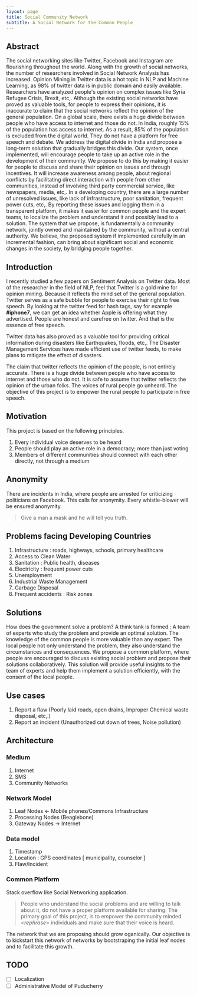 ```yaml
---
layout: page
title: Social Community Network
subtitle: A Social Network for the Common People
---
```

## Abstract

The social networking sites like Twitter, Facebook and Instagram are flourishing throughout the world. Along with the growth of social networks, the number of researchers involved in Social Network Analysis has increased. Opinion Mining in Twitter data is a hot topic in NLP and Machine Learning, as 98% of twitter data is in public domain and easily available. Researchers have analyzed people's opinion on complex issues like Syria Refugee Crisis, Brexit, etc,. Although the existing social networks have proved as valuable tools, for people to express their opinions, it is inaccurate to claim that the social networks reflect the opinion of the general population. On a global scale, there exists a huge divide between people who have access to internet and those do not. In India, roughly 15% of the population has access to internet. As a result, 85% of the population is excluded from the digital world. They do not have a platform for free speech and debate.  We address the digital divide in India and propose a long-term solution that gradually bridges this divide. Our system, once implemented, will encourage people to take up an active role in the development of their community. We propose to do this by making it easier for people to discuss and share their opinion on issues and through incentives.  It will increase awareness among people, about regional conflicts by facilitating direct interaction with people from other communities, instead of involving third party commercial service, like newspapers, media, etc,. In a developing country, there are a large number of unresolved issues, like lack of infrastructure, poor sanitation, frequent power cuts, etc,. By reporting these issues and logging them in a transparent platform, it makes it easier for common people and the expert teams, to localize the problem and understand it and possibly lead to a solution. The system that we propose, is fundamentally a community network, jointly owned and maintained by the community, without a central authority. We believe, the proposed system if implemented carefully in an incremental fashion, can bring about significant social and economic changes in the society, by bridging people together.


## Introduction



I recently studied a few papers on Sentiment Analysis on Twitter data. Most of the researcher in the field of NLP, feel that Twitter is a gold mine for opinion mining. Because it reflects the mind set of the general population. Twitter serves as a safe bubble for people to exercise their right to free speech. By looking at the twitter feed for hash tags, say for example **#iphone7**, we can get an idea whether Apple is offering what they advertised. People are honest and carefree on twitter. And that is the essence of free speech.

Twitter data has also proved as a valuable tool for providing critical information during disasters like Earthquakes, floods, etc,. The Disaster Management Services have made efficient use of twitter feeds, to make plans to mitigate the effect of disasters.

The claim that twitter reflects the opinion of the people, is not entirely accurate. There is a huge divide between people who have access to internet and those who do not. It is safe to assume that twitter reflects the opinion of the urban folks. The voices of rural people go unheard. The objective of this project is to empower the rural people to participate in free speech.

## Motivation

This project is based on the following principles.

1. Every individual voice deserves to be heard
2. People should play an active role in a democracy; more than just voting
3. Members of different communities should connect with each other directly, not through a medium

## Anonymity

There are incidents in India, where people are arrested for criticizing politicians on Facebook. This calls for anonymity. Every whistle-blower will be ensured anonymity.

> Give a man a mask and he will tell you truth. 

## Problems facing Developing Countries

1. Infrastructure : roads, highways, schools, primary healthcare
2. Access to Clean Water
3. Sanitation : Public health, diseases
4. Electricity : frequent power cuts
5. Unemployment
6. Industrial Waste Management
7. Garbage Disposal
8. Frequent accidents : Risk zones


## Solutions

How does the government solve a problem? A think tank is formed : A team of experts who study the problem and provide an optimal solution. The knowledge of the common people is more valuable than any expert. The local people not only understand the problem, they also understand the circumstances and consequences. We propose a common platform, where people are encouraged to discuss existing social problem and propose their solutions collaboratively. This solution will provide useful insights to the team of experts and help them implement a solution efficiently, with the consent of the local people.

## Use cases

1. Report a flaw (Poorly laid roads, open drains, Improper Chemical waste disposal, etc,.)
2. Report an incident (Unauthorized cut down of trees, Noise pollution)

## Architecture

### Medium

1. Internet
2. SMS
3. Community Networks

### Network Model

1. Leaf Nodes <- Mobile phones/Commons Infrastructure
2. Processing Nodes (Beaglebone)
3. Gateway Nodes -> Internet

### Data model

1. Timestamp
2. Location : GPS coordinates [ municipality, counselor ]
3. Flaw/Incident

### Common Platform

Stack overflow like Social Networking application.


> People who understand the social problems and are willing to talk about it, do not have a proper platform available for sharing. The primary goal of this project, is to empower the community minded <*rephrase*> individuals and make sure that their voice is heard.

The network that we are proposing should grow oganically. Our objective is to kickstart this network of networks by bootstraping the initial leaf nodes and to facilitate this growth.


## TODO

* [ ] Localization
* [ ] Administrative Model of Puducherry

